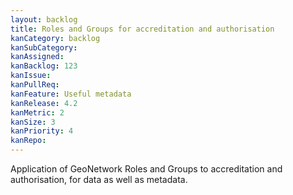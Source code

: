 ```yaml
---
layout: backlog
title: Roles and Groups for accreditation and authorisation
kanCategory: backlog
kanSubCategory:
kanAssigned:
kanBacklog: 123
kanIssue:
kanPullReq:
kanFeature: Useful metadata
kanRelease: 4.2
kanMetric: 2
kanSize: 3
kanPriority: 4
kanRepo:
---
```

Application of GeoNetwork Roles and Groups to accreditation and authorisation, for data as well as metadata.
